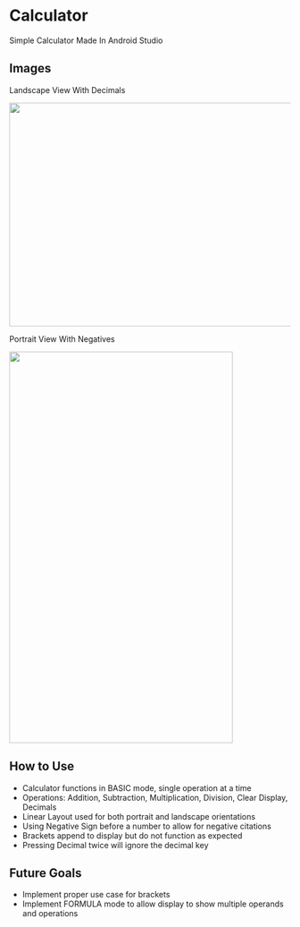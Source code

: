 # Calculator
Simple Calculator Made In Android Studio

## Images

Landscape View With Decimals

<img src="https://github.com/RushanB/Calculator/blob/master/INSTRUCTIONS/Landscape%20with%20Decimal.png" width="700" height="400"> 

Portrait View With Negatives

<img src="https://github.com/RushanB/Calculator/blob/master/INSTRUCTIONS/Portrait%20with%20Negative.png" width="400" height="700"> 

## How to Use
- Calculator functions in BASIC mode, single operation at a time
- Operations: Addition, Subtraction, Multiplication, Division, Clear Display, Decimals
- Linear Layout used for both portrait and landscape orientations
- Using Negative Sign before a number to allow for negative citations
- Brackets append to display but do not function as expected
- Pressing Decimal twice will ignore the decimal key

## Future Goals
- Implement proper use case for brackets
- Implement FORMULA mode to allow display to show multiple operands and operations
